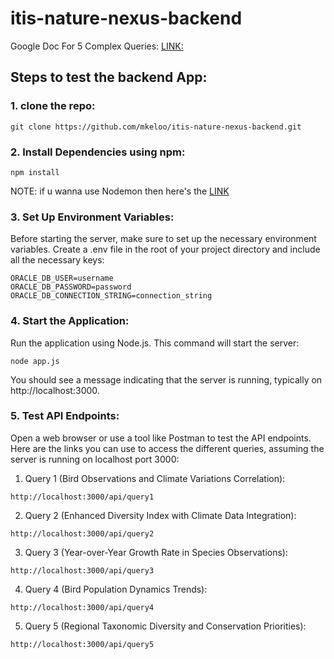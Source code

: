 # itis-nature-nexus-backend

Google Doc For 5 Complex Queries: [LINK:](https://docs.google.com/document/d/1C_6i9Mzdmzy1009HQfd19PyyQo_rHkEit9O_QogxLaE/edit?usp=sharing)


## Steps to test the backend App:

### 1. clone the repo:
```
git clone https://github.com/mkeloo/itis-nature-nexus-backend.git
``` 

### 2. Install Dependencies using npm:
```
npm install
``` 

NOTE: if u wanna use Nodemon then here's the [LINK](https://www.npmjs.com/package/nodemon)

### 3. Set Up Environment Variables:
Before starting the server, make sure to set up the necessary environment variables. Create a .env file in the root of your project directory and include all the necessary keys:
```
ORACLE_DB_USER=username
ORACLE_DB_PASSWORD=password
ORACLE_DB_CONNECTION_STRING=connection_string
``` 

### 4. Start the Application:
Run the application using Node.js. This command will start the server:
```
node app.js
``` 
You should see a message indicating that the server is running, typically on http://localhost:3000.


### 5. Test API Endpoints:
Open a web browser or use a tool like Postman to test the API endpoints. Here are the links you can use to access the different queries, assuming the server is running on localhost port 3000:

1. Query 1 (Bird Observations and Climate Variations Correlation):
```
http://localhost:3000/api/query1
``` 

2. Query 2 (Enhanced Diversity Index with Climate Data Integration):
```
http://localhost:3000/api/query2
``` 

3. Query 3 (Year-over-Year Growth Rate in Species Observations):
```
http://localhost:3000/api/query3
``` 

4. Query 4 (Bird Population Dynamics Trends):
```
http://localhost:3000/api/query4
``` 

5. Query 5 (Regional Taxonomic Diversity and Conservation Priorities):
```
http://localhost:3000/api/query5
``` 

